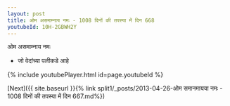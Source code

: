 ```yaml
---
layout: post
title: ओम असमाम्नाय नमः - 1008 दिनों की तपस्या में दिन 668
youtubeId: 10H-2GBWH2Y
---
```

 
 
 ओम असमाम्नाय नमः  
 
 -  जो वेदांच्या पलीकडे आहे 
 
  
 
  
 
 
 
 
 
 


{% include youtubePlayer.html id=page.youtubeId %}
 
[Next]({{ site.baseurl }}{% link  split1/_posts/2013-04-26-ओम समानमायया नमः - 1008 दिनों की तपस्या में दिन 667.md%})
 
